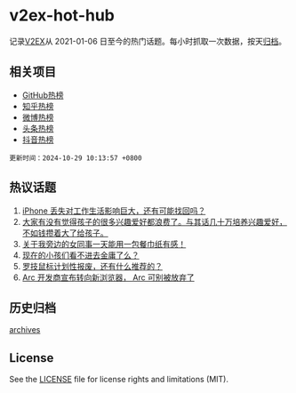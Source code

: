 # v2ex-hot-hub

 记录[V2EX](https://www.v2ex.com/)从 2021-01-06 日至今的热门话题。每小时抓取一次数据，按天[归档](archives)。
 
 ## 相关项目

- [GitHub热榜](https://github.com/lonnyzhang423/github-hot-hub)
- [知乎热榜](https://github.com/lonnyzhang423/zhihu-hot-hub)
- [微博热榜](https://github.com/lonnyzhang423/weibo-hot-hub)
- [头条热榜](https://github.com/lonnyzhang423/toutiao-hot-hub)
- [抖音热榜](https://github.com/lonnyzhang423/douyin-hot-hub)


 `更新时间：2024-10-29 10:13:57 +0800`

## 热议话题

1. [iPhone 丢失对工作生活影响巨大，还有可能找回吗？](https://www.v2ex.com/t/1084146)
1. [大家有没有觉得孩子的很多兴趣爱好都浪费了。与其话几十万培养兴趣爱好，不如钱攒着大了给孩子。](https://www.v2ex.com/t/1084248)
1. [关于我旁边的女同事一天能用一包餐巾纸有感！](https://www.v2ex.com/t/1084471)
1. [现在的小孩们看不进去金庸了么？](https://www.v2ex.com/t/1084381)
1. [罗技鼠标计划性报废，还有什么推荐的？](https://www.v2ex.com/t/1084151)
1. [Arc 开发商宣布转向新浏览器， Arc 可别被放弃了](https://www.v2ex.com/t/1084157)

## 历史归档

[archives](archives)

## License

See the [LICENSE](LICENSE) file for license rights and limitations (MIT).
